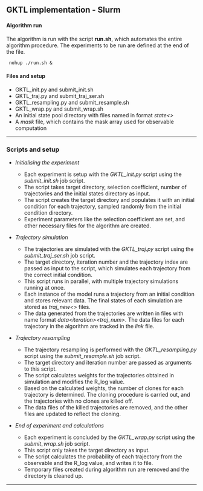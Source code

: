 ## GKTL implementation -  Slurm

#### Algorithm run

The algorithm is run with the script **run.sh**, which automates the entire algorithm procedure. The experiments to be run are defined at the end of the file.

```
 nohup ./run.sh &
```
  
#### Files and setup
* GKTL_init.py and submit_init.sh
* GKTL_traj.py and submit_traj_ser.sh
* GKTL_resampling.py and submit_resample.sh
* GKTL_wrap.py and submit_wrap.sh
* An initial state pool directory with files named in format *state<>*
* A *mask* file, which contains the mask array used for observable computation

***

### Scripts and setup

* *Initialising the experiment*
	+ Each experiment is setup with the *GKTL_init.py* script using the *submit_init.sh* job script.
	+ The script takes target directory, selection coefficient, number of trajectories and the initial states directory as input.
	+ The script creates the target directory and populates it with an initial condition for each trajectory, sampled randomly from the initial condition directory.
	+ Experiment parameters like the selection coefficient are set, and other necessary files for the algorithm are created.

* *Trajectory simulation*
	+ The trajectories are simulated with the *GKTL_traj.py* script using the *submit_traj_ser.sh* job script.
	+ The target directory, iteration number and the trajectory index are passed as input to the script, which simulates each trajectory from the correct initial condition.
	+ This script runs in parallel, with multiple trajectory simulations running at once.
	+ Each instance of the model runs a trajectory from an initial condition and stores relevant data. The final states of each simulation are stored as *traj_new\<>* files.
	+ The data generated from the trajectories are written in files with name format *data*_\<*iteration>*_*\<traj_num>*. The data files for each trajectory in the algorithm are tracked in the *link* file.

* *Trajectory resampling*
	+ The trajectory resampling is performed with the *GKTL_resampling.py* script using the *submit_resample.sh* job script.
	+ The target directory and iteration number are passed as arguments to this script.
	+ The script calculates weights for the trajectories obtained in simulation and modifies the R_log value.
	+ Based on the calculated weights, the number of clones for each trajectory is determined. The cloning procedure is carried out, and the trajectories with no clones are killed off.
	+ The data files of the killed trajectories are removed, and the other files are updated to reflect the cloning.

* *End of experiment and calculations*
	+ Each experiment is concluded by the *GKTL_wrap.py* script using the *submit_wrap.sh* job script.
	+ This script only takes the target directory as input.
	+ The script calculates the probability of each trajectory from the observable and the R_log value, and writes it to file.
	+ Temporary files created during algorithm run are removed and the directory is cleaned up.

***


 